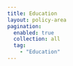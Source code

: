 ```yaml
---
title: Education
layout: policy-area
pagination:
  enabled: true
  collection: all
  tag:
    - "Education"
---
```

